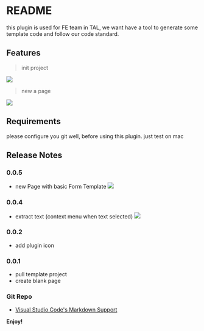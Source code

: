 # README

this plugin is used for FE team in TAL, we want have a tool to generate some template code and follow our code standard.

## Features

> init project

![](https://raw.githubusercontent.com/dreambo8563/vscode-TAL-FE-Helper/master/images/init.gif)

> new a page

![](https://raw.githubusercontent.com/dreambo8563/vscode-TAL-FE-Helper/master/images/page.gif)

## Requirements

please configure you git well, before using this plugin. just test on mac

## Release Notes

### 0.0.5

- new Page with basic Form Template
  ![](https://raw.githubusercontent.com/dreambo8563/vscode-TAL-FE-Helper/master/images/basic_form.gif)

### 0.0.4

- extract text (context menu when text selected)
  ![](https://raw.githubusercontent.com/dreambo8563/vscode-TAL-FE-Helper/master/images/extracttext.gif)

### 0.0.2

- add plugin icon

### 0.0.1

- pull template project
- create blank page

### Git Repo

- [Visual Studio Code's Markdown Support](https://github.com/dreambo8563/vscode-TAL-FE-Helper.git)

**Enjoy!**
